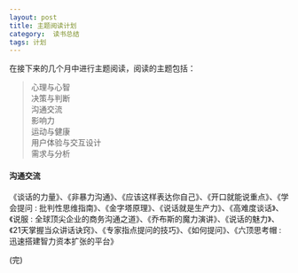 ```yaml
---
layout: post
title: 主题阅读计划
category:  读书总结
tags: 计划
---
```

在接下来的几个月中进行主题阅读，阅读的主题包括：

> 心理与心智     
> 决策与判断         
> 沟通交流       
> 影响力       
> 运动与健康     
> 用户体验与交互设计     
> 需求与分析      

#### 沟通交流
《谈话的力量》、《非暴力沟通》、《应该这样表达你自己》、《开口就能说重点》、《学会提问 : 批判性思维指南》、《金字塔原理》、《说话就是生产力》、《高难度谈话》、《说服 : 全球顶尖企业的商务沟通之道》、《乔布斯的魔力演讲》、《说话的魅力》、《21天掌握当众讲话诀窍》、《专家指点提问的技巧》、《如何提问》、《六顶思考帽 : 迅速搭建智力资本扩张的平台》



(完)




